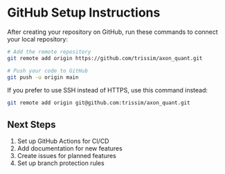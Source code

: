 # GitHub Setup Instructions

After creating your repository on GitHub, run these commands to connect your local repository:

```bash
# Add the remote repository
git remote add origin https://github.com/trissim/axon_quant.git

# Push your code to GitHub
git push -u origin main
```

If you prefer to use SSH instead of HTTPS, use this command instead:

```bash
git remote add origin git@github.com:trissim/axon_quant.git
```

## Next Steps

1. Set up GitHub Actions for CI/CD
2. Add documentation for new features
3. Create issues for planned features
4. Set up branch protection rules